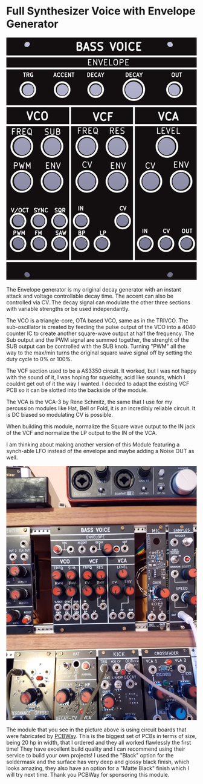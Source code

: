 # Full Synthesizer Voice with Envelope Generator

![](https://raw.githubusercontent.com/Fihdi/Eurorack/refs/heads/main/Voice/VoiceFront.png)

The Envelope generator is my original decay generator with an instant attack and voltage controllable decay time. The accent can also be controlled via CV. The decay signal can modulate the other three sections with variable strengths or be used independantly.

The VCO is a triangle-core, OTA based VCO, same as in the TRIVCO. The sub-oscillator is created by feeding the pulse output of the VCO into a 4040 counter IC to create another square-wave output at half the frequency. The Sub output and the PWM signal are summed together, the strenght of the SUB output can be controlled with the SUB knob. Turning "PWM" all the way to the max/min turns the original square wave signal off by setting the duty cycle to 0% or 100%. 

The VCF section used to be a AS3350 circuit. It worked, but I was not happy with the sound of it, I was hoping for squelchy, acid like sounds, which I couldnt get out of it the way I wanted. I decided to adapt the existing VCF PCB so it can be slotted into the backside of the module.

The VCA is the VCA-3 by Rene Schmitz, the same that I use for my percussion modules like Hat, Bell or Fold, it is an incredibly reliable circuit. It is DC biased so modulating CV is possible. 

When building this module, normalize the Square wave output to the IN jack of the VCF and normalize the LP output to the IN of the VCA.

I am thinking about making another version of this Module featuring a synch-able LFO instead of the envelope and maybe adding a Noise OUT as well. 

![](https://raw.githubusercontent.com/Fihdi/Eurorack/refs/heads/main/Misc/Voice_RL.jpeg)

The module that you see in the picture above is using circuit boards that were fabricated by [PCBWay](https://www.pcbway.com). This is the biggest set of PCBs in terms of size, being 20 hp in width, that I ordered and they all worked flawlessly the first time! They have excellent build quality and I can recommend using their service to build your own projects! I used the "Black" option for the soldermask and the surface has very deep and glossy black finish, which looks amazing, they also have an option for a "Matte Black" finish which I will try next time. Thank you PCBWay for sponsoring this module. 
